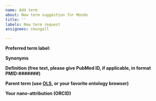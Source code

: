 ```yaml
---
name: Add term
about: New term suggestion for Mondo
title: ''
labels: New term request
assignees: cmungall

---
```


**Preferred term label:**


**Synonyms**


**Definition (free text, please give PubMed ID, if applicable, in format PMID:#######)**


**Parent term (use [OLS](https://www.ebi.ac.uk/ols/ontologies/mondo), or your favorite ontology browser)**


**Your nano-attribution (ORCID)**
